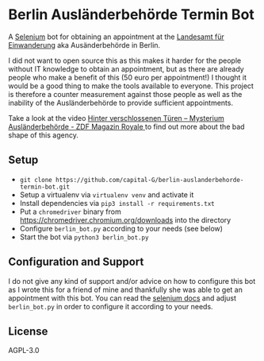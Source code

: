 # Berlin Ausländerbehörde Termin Bot

A [Selenium](https://www.selenium.dev/) bot for obtaining an appointment at the [Landesamt für Einwanderung](https://otv.verwalt-berlin.de/ams/TerminBuchen) aka Ausänderbehörde in Berlin.

I did not want to open source this as this makes it harder for the people without IT knowledge to obtain an appointment, but as there are already people who make a benefit of this (50 euro per appointment!) I thought it would be a good thing to make the tools available to everyone. This project is therefore a counter measurement against those people as well as the inability of the Ausländerbehörde to provide sufficient appointments.

Take a look at the video [Hinter verschlossenen Türen – Mysterium Ausländerbehörde - ZDF Magazin Royale
](https://www.youtube.com/watch?v=s7HrAGlni50) to find out more about the bad shape of this agency.

## Setup

* `git clone https://github.com/capital-G/berlin-auslanderbehorde-termin-bot.git`
* Setup a virtualenv via `virtualenv venv` and activate it
* Install dependencies via `pip3 install -r requirements.txt`
* Put a `chromedriver` binary from <https://chromedriver.chromium.org/downloads> into the directory
* Configure `berlin_bot.py` according to your needs (see below)
* Start the bot via `python3 berlin_bot.py`

## Configuration and Support

I do not give any kind of support and/or advice on how to configure this bot as I wrote this for a friend of mine and thankfully she was able to get an appointment with this bot.
You can read the [selenium docs](https://selenium-python.readthedocs.io/locating-elements.html#) and adjust `berlin_bot.py` in order to configure it according to your needs.

## License

AGPL-3.0
